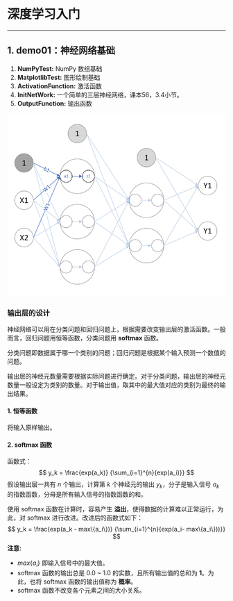 # 深度学习入门

---

## 1. demo01：神经网络基础

1. **NumPyTest:** NumPy 数组基础
2. **MatplotlibTest:** 图形绘制基础
3. **ActivationFunction:** 激活函数
4. **InitNetWork:** 一个简单的三层神经网络，课本56，3.4小节。
4. **OutputFunction:** 输出函数

![](深度学习入门.assets/三层神经网络.png)



### 输出层的设计

神经网络可以用在分类问题和回归问题上，根据需要改变输出层的激活函数。一般而言，回归问题用恒等函数，分类问题用 **softmax** 函数。

分类问题即数据属于哪一个类别的问题；回归问题是根据某个输入预测一个数值的问题。

输出层的神经元数量需要根据实际问题进行确定。对于分类问题，输出层的神经元数量一般设定为类别的数量。对于输出值，取其中的最大值对应的类别为最终的输出结果。

#### 1. 恒等函数

将输入原样输出。

#### 2. softmax 函数

函数式：
$$
y_k = \frac{exp(a_k)} {\sum_{i=1}^{n}{exp(a_i)}}
$$
假设输出层一共有 $n$ 个输出，计算第 $k$ 个神经元的输出 $y_k$，分子是输入信号 $a_k$ 的指数函数，分母是所有输入信号的指数函数的和。

使用 softmax 函数在计算时，容易产生 **溢出**，使得数据的计算难以正常运行，为此，对 softmax 进行改进。改进后的函数式如下：
$$
y_k = \frac{exp(a_k - max\{a_i\})} {\sum_{i=1}^{n}{exp(a_i- max\{a_i\}))}}
$$
**注意:** 

- $max\{a_i\}$ 即输入信号中的最大值。
- softmax 函数的输出总是 0.0 ~ 1.0 的实数，且所有输出值的总和为 **1**。为此，也将 softmax 函数的输出值称为 **概率**。
- softmax 函数不改变各个元素之间的大小关系。
